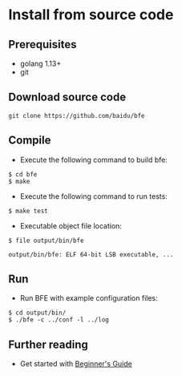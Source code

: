 # Install from source code

## Prerequisites
- golang 1.13+
- git

## Download source code
```
git clone https://github.com/baidu/bfe
```

## Compile
- Execute the following command to build bfe:

```
$ cd bfe
$ make
```

- Execute the following command to run tests:

```
$ make test
```

- Executable object file location:

```
$ file output/bin/bfe

output/bin/bfe: ELF 64-bit LSB executable, ...
```

## Run

- Run BFE with example configuration files:

```
$ cd output/bin/
$ ./bfe -c ../conf -l ../log
```

## Further reading

- Get started with [Beginner's Guide](../example/guide.md)
                                           
